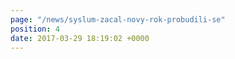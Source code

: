 ```yaml
---
page: "/news/syslum-zacal-novy-rok-probudili-se"
position: 4
date: 2017-03-29 18:19:02 +0000
---
```

